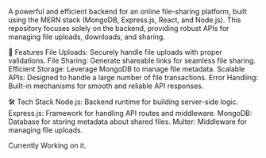A powerful and efficient backend for an online file-sharing platform, built using the MERN stack (MongoDB, Express.js, React, and Node.js).
This repository focuses solely on the backend, providing robust APIs for managing file uploads, downloads, and sharing.

🚀 Features
File Uploads: Securely handle file uploads with proper validations.
File Sharing: Generate shareable links for seamless file sharing.
Efficient Storage: Leverage MongoDB to manage file metadata.
Scalable APIs: Designed to handle a large number of file transactions.
Error Handling: Built-in mechanisms for smooth and reliable API responses.

🛠️ Tech Stack
Node.js: Backend runtime for building server-side logic.
Express.js: Framework for handling API routes and middleware.
MongoDB: Database for storing metadata about shared files.
Multer: Middleware for managing file uploads.

Currently Working on it.
